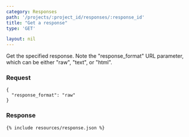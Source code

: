 ```yaml
---
category: Responses
path: '/projects/:project_id/responses/:response_id'
title: "Get a response"
type: 'GET'

layout: nil
---
```


Get the specified response. Note the "response_format" URL parameter, which can be either "raw", "text", or "html".

### Request
```
{
  "response_format": "raw"
}
```

### Response

```{% include resources/response.json %}```
